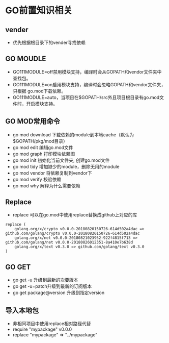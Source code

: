 # GO前置知识相关
## vender
* 优先根据根目录下的vender寻找依赖
  
## GO MOUDLE
* GO111MODULE=off禁用模块支持，编译时会从GOPATH和vendor文件夹中查找包。
* GO111MODULE=on启用模块支持，编译时会忽略GOPATH和vendor文件夹，只根据 go.mod下载依赖。
* GO111MODULE=auto，当项目在$GOPATH/src外且项目根目录有go.mod文件时，开启模块支持。

## GO MOD常用命令
* go mod download    下载依赖的module到本地cache（默认为$GOPATH/pkg/mod目录）
* go mod edit        编辑go.mod文件
* go mod graph       打印模块依赖图
* go mod init        初始化当前文件夹, 创建go.mod文件
* go mod tidy        增加缺少的module，删除无用的module
* go mod vendor      将依赖复制到vendor下
* go mod verify      校验依赖
* go mod why         解释为什么需要依赖

## Replace
* replace 可以在go.mod中使用replace替换成github上对应的库
```
replace (
    golang.org/x/crypto v0.0.0-20180820150726-614d502a4dac => github.com/golang/crypto v0.0.0-20180820150726-614d502a4dac
    golang.org/x/net v0.0.0-20180821023952-922f4815f713 => github.com/golang/net v0.0.0-20180826012351-8a410e7b638d
    golang.org/x/text v0.3.0 => github.com/golang/text v0.3.0
)
```

## GO GET
* go get -u 升级到最新的次要版本
* go get -u=patch升级到最新的订阅版本
* go get package@version 升级到指定version
  
## 导入本地包
* 非相同项目中使用replace相对路径代替
* require "mypackage" v0.0.0
* replace "mypackage" => "../mypackage"

